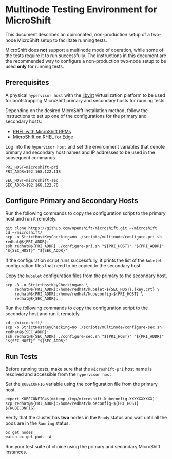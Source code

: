 # Multinode Testing Environment for MicroShift
This document describes an opinionated, non-production setup of a two-node MicroShift
setup to facilitate running tests.

MicroShift does **not** support a multinode mode of operation, while some of
the tests require it to run successfully. The instructions in this document are
the recommended way to configure a non-production two-node setup to be used
**only** for running tests.

## Prerequisites
A physical `hypervisor host` with the [libvirt](https://libvirt.org/) virtualization
platform to be used for bootstrapping MicroShift primary and secondary hosts for
running tests.

Depending on the desired MicroShift installation method, follow the instructions
to set up one of the configurations for the primary and secondary hosts:
* [RHEL with MicroShift RPMs](./config_rpm.md)
* [MicroShift on RHEL for Edge](./config_r4e.md)

Log into the `hypervisor host` and set the environment variables that denote
primary and secondary host names and IP addresses to be used in the subsequent
commands.
```
PRI_HOST=microshift-pri
PRI_ADDR=192.168.122.118

SEC_HOST=microshift-sec
SEC_ADDR=192.168.122.70
```

## Configure Primary and Secondary Hosts
Run the following commands to copy the configuration script to the primary host
and run it remotely.
```
git clone https://github.com/openshift/microshift.git ~/microshift
cd ~/microshift/
scp -o StrictHostKeyChecking=no ./scripts/multinode/configure-pri.sh redhat@${PRI_ADDR}:
ssh redhat@${PRI_ADDR} ./configure-pri.sh "${PRI_HOST}" "${PRI_ADDR}" "${SEC_HOST}" "${SEC_ADDR}"
```

If the configuration script runs successfully, it prints the list of the
`kubelet` configuration files that need to be copied to the secondary host.

Copy the `kubelet` configuration files from the primary to the secondary host.
```
scp -3 -o StrictHostKeyChecking=no \
    redhat@${PRI_ADDR}:/home/redhat/kubelet-${SEC_HOST}.{key,crt} \
    redhat@${PRI_ADDR}:/home/redhat/kubeconfig-${PRI_HOST} \
    redhat@${SEC_ADDR}:
```

Run the following commands to copy the configuration script to the secondary host
and run it remotely.
```
cd ~/microshift/
scp -o StrictHostKeyChecking=no ./scripts/multinode/configure-sec.sh redhat@${SEC_ADDR}:
ssh redhat@${SEC_ADDR} ./configure-sec.sh "${PRI_HOST}" "${PRI_ADDR}" "${SEC_HOST}" "${SEC_ADDR}"
```

## Run Tests
Before running tests, make sure that the `microshift-pri` host name is resolved
and accessible from the `hypervisor host`.

Set the `KUBECONFIG` variable using the configuration file from the primary host.
```
export KUBECONFIG=$(mktemp /tmp/microshift-kubeconfig.XXXXXXXXXX)
scp redhat@${PRI_ADDR}:/home/redhat/kubeconfig-${PRI_HOST} ${KUBECONFIG}
```

Verify that the cluster has **two** nodes in the `Ready` status and wait until
all the pods are in the `Running` status.
```
oc get nodes
watch oc get pods -A
```

Run your test suite of choice using the primary and secondary MicroShift instances.
